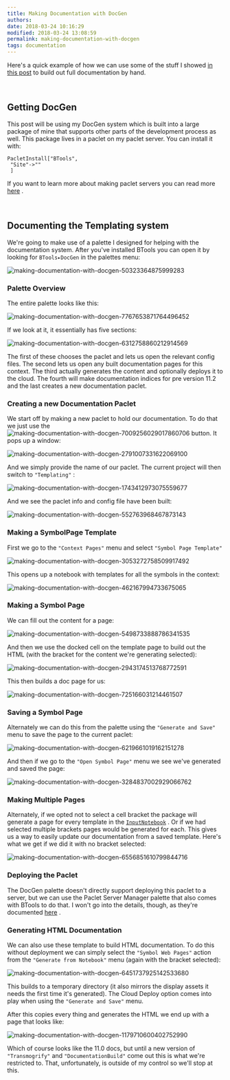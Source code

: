 ```yaml
---
title: Making Documentation with DocGen
authors: 
date: 2018-03-24 10:16:29
modified: 2018-03-24 13:08:59
permalink: making-documentation-with-docgen
tags: documentation
---
```


Here's a quick example of how we can use some of the stuff I showed  [in this post](https://www.wolframcloud.com/objects/b3m2a1/home/making-mathematica-documentation-with-mathematica.html)  to build out full documentation by hand.

<a id="getting-docgen" style="width:0;height:0;margin:0;padding:0;">&zwnj;</a>

## Getting DocGen

This post will be using my DocGen system which is built into a large package of mine that supports other parts of the development process as well. This package lives in a paclet on my paclet server. You can install it with:

	PacletInstall["BTools",
	 "Site"->""
	 ]

If you want to learn more about making paclet servers you can read more  [here](https://www.wolframcloud.com/objects/b3m2a1/home/building-a-mathematica-package-ecosystem-part-1.html) .

<a id="documenting-the-templating-system" style="width:0;height:0;margin:0;padding:0;">&zwnj;</a>

## Documenting the Templating system

We're going to make use of a palette I designed for helping with the documentation system. After you've installed BTools you can open it by looking for  ```BTools▸DocGen```  in the palettes menu:

![making-documentation-with-docgen-50323364875999283]({{site.base_url}}/img/making-documentation-with-docgen-50323364875999283.png)

### Palette Overview

The entire palette looks like this:

![making-documentation-with-docgen-7767653871764496452]({{site.base_url}}/img/making-documentation-with-docgen-7767653871764496452.png)

If we look at it, it essentially has five sections:

![making-documentation-with-docgen-6312758860212914569]({{site.base_url}}/img/making-documentation-with-docgen-6312758860212914569.png)

The first of these chooses the paclet and lets us open the relevant config files. The second lets us open any built documentation pages for this context. The third actually generates the content and optionally deploys it to the cloud. The fourth will make documentation indices for pre version 11.2 and the last creates a new documentation paclet.

### Creating a new Documentation Paclet

We start off by making a new paclet to hold our documentation. To do that we just use the  ![making-documentation-with-docgen-7009256029017860706]({{site.base_url}}/img/making-documentation-with-docgen-7009256029017860706.png)  button. It pops up a window:

![making-documentation-with-docgen-2791007331622069100]({{site.base_url}}/img/making-documentation-with-docgen-2791007331622069100.png)

And we simply provide the name of our paclet. The current project will then switch to  ```"Templating"``` :

![making-documentation-with-docgen-1743412973075559677]({{site.base_url}}/img/making-documentation-with-docgen-1743412973075559677.png)

And we see the paclet info and config file have been built:

![making-documentation-with-docgen-552763968467873143]({{site.base_url}}/img/making-documentation-with-docgen-552763968467873143.png)

### Making a SymbolPage Template

First we go to the  ```"Context Pages"```  menu and select  ```"Symbol Page Template"```

![making-documentation-with-docgen-3053272758509917492]({{site.base_url}}/img/making-documentation-with-docgen-3053272758509917492.png)

This opens up a notebook with templates for all the symbols in the context:

![making-documentation-with-docgen-462167994733675065]({{site.base_url}}/img/making-documentation-with-docgen-462167994733675065.png)

### Making a Symbol Page

We can fill out the content for a page:

![making-documentation-with-docgen-5498733888786341535]({{site.base_url}}/img/making-documentation-with-docgen-5498733888786341535.png)

And then we use the docked cell on the template page to build out the HTML (with the bracket for the content we're generating selected):

![making-documentation-with-docgen-2943174513768772591]({{site.base_url}}/img/making-documentation-with-docgen-2943174513768772591.png)

This then builds a doc page for us:

![making-documentation-with-docgen-725166031214461507]({{site.base_url}}/img/making-documentation-with-docgen-725166031214461507.png)

### Saving a Symbol Page

Alternately we can do this from the palette using the  ```"Generate and Save"```  menu to save the page to the current paclet:

![making-documentation-with-docgen-6219661019162151278]({{site.base_url}}/img/making-documentation-with-docgen-6219661019162151278.png)

And then if we go to the  ```"Open Symbol Page"```  menu we see we've generated and saved the page:

![making-documentation-with-docgen-3284837002929066762]({{site.base_url}}/img/making-documentation-with-docgen-3284837002929066762.png)

### Making Multiple Pages

Alternately, if we opted not to select a cell bracket the package will generate a page for every template in the  [```InputNotebook```](https://reference.wolfram.com/language/ref/InputNotebook.html) . Or if we had selected multiple brackets pages would be generated for each. This gives us a way to easily update our documentation from a saved template. Here's what we get if we did it with no bracket selected:

![making-documentation-with-docgen-6556851610799844716]({{site.base_url}}/img/making-documentation-with-docgen-6556851610799844716.png)

### Deploying the Paclet

The DocGen palette doesn't directly support deploying this paclet to a server, but we can use the Paclet Server Manager palette that also comes with BTools to do that. I won't go into the details, though, as they're documented  [here](https://mathematica.stackexchange.com/a/160987/38205) .

### Generating HTML Documentation

We can also use these template to build HTML documentation. To do this without deployment we can simply select the  ```"Symbol Web Pages"```  action from the  ```"Generate from Notebook"```  menu (again with the bracket selected):

![making-documentation-with-docgen-6451737925142533680]({{site.base_url}}/img/making-documentation-with-docgen-6451737925142533680.png)

This builds to a temporary directory (it also mirrors the display assets it needs the first time it's generated). The Cloud Deploy option comes into play when using the  ```"Generate and Save"```  menu.

After this copies every thing and generates the HTML we end up with a page that looks like:

![making-documentation-with-docgen-1179710600402752990]({{site.base_url}}/img/making-documentation-with-docgen-1179710600402752990.png)

Which of course looks like the 11.0 docs, but until a new version of  ```"Transmogrify"```  and  ```"DocumentationBuild"```  come out this is what we're restricted to. That, unfortunately, is outside of my control so we'll stop at this.